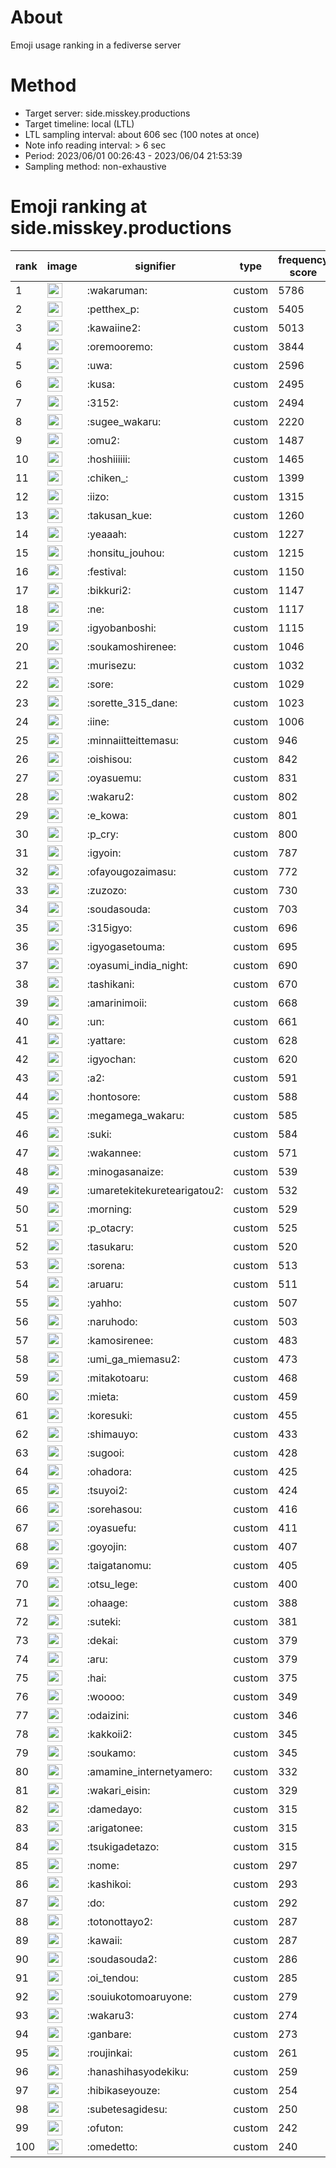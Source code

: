 # About
Emoji usage ranking in a fediverse server

# Method
- Target server: side.misskey.productions
- Target timeline: local (LTL)
- LTL sampling interval: about 606 sec (100 notes at once)
- Note info reading interval: > 6 sec
- Period: 2023/06/01 00:26:43 - 2023/06/04 21:53:39 
- Sampling method: non-exhaustive

# Emoji ranking at side.misskey.productions

|rank|image|signifier|type|frequency score|
|----|----|----|----|----|
|1|<img height="24" src="https://side.misskey.productions/emoji/wakaruman.webp">|:wakaruman:|custom|5786|
|2|<img height="24" src="https://side.misskey.productions/emoji/petthex_p.webp">|:petthex_p:|custom|5405|
|3|<img height="24" src="https://side.misskey.productions/emoji/kawaiine2.webp">|:kawaiine2:|custom|5013|
|4|<img height="24" src="https://side.misskey.productions/emoji/oremooremo.webp">|:oremooremo:|custom|3844|
|5|<img height="24" src="https://side.misskey.productions/emoji/uwa.webp">|:uwa:|custom|2596|
|6|<img height="24" src="https://side.misskey.productions/emoji/kusa.webp">|:kusa:|custom|2495|
|7|<img height="24" src="https://side.misskey.productions/emoji/3152.webp">|:3152:|custom|2494|
|8|<img height="24" src="https://side.misskey.productions/emoji/sugee_wakaru.webp">|:sugee_wakaru:|custom|2220|
|9|<img height="24" src="https://side.misskey.productions/emoji/omu2.webp">|:omu2:|custom|1487|
|10|<img height="24" src="https://side.misskey.productions/emoji/hoshiiiiii.webp">|:hoshiiiiii:|custom|1465|
|11|<img height="24" src="https://side.misskey.productions/emoji/chiken_.webp">|:chiken_:|custom|1399|
|12|<img height="24" src="https://side.misskey.productions/emoji/iizo.webp">|:iizo:|custom|1315|
|13|<img height="24" src="https://side.misskey.productions/emoji/takusan_kue.webp">|:takusan_kue:|custom|1260|
|14|<img height="24" src="https://side.misskey.productions/emoji/yeaaah.webp">|:yeaaah:|custom|1227|
|15|<img height="24" src="https://side.misskey.productions/emoji/honsitu_jouhou.webp">|:honsitu_jouhou:|custom|1215|
|16|<img height="24" src="https://side.misskey.productions/emoji/festival.webp">|:festival:|custom|1150|
|17|<img height="24" src="https://side.misskey.productions/emoji/bikkuri2.webp">|:bikkuri2:|custom|1147|
|18|<img height="24" src="https://side.misskey.productions/emoji/ne.webp">|:ne:|custom|1117|
|19|<img height="24" src="https://side.misskey.productions/emoji/igyobanboshi.webp">|:igyobanboshi:|custom|1115|
|20|<img height="24" src="https://side.misskey.productions/emoji/soukamoshirenee.webp">|:soukamoshirenee:|custom|1046|
|21|<img height="24" src="https://side.misskey.productions/emoji/murisezu.webp">|:murisezu:|custom|1032|
|22|<img height="24" src="https://side.misskey.productions/emoji/sore.webp">|:sore:|custom|1029|
|23|<img height="24" src="https://side.misskey.productions/emoji/sorette_315_dane.webp">|:sorette_315_dane:|custom|1023|
|24|<img height="24" src="https://side.misskey.productions/emoji/iine.webp">|:iine:|custom|1006|
|25|<img height="24" src="https://side.misskey.productions/emoji/minnaiitteittemasu.webp">|:minnaiitteittemasu:|custom|946|
|26|<img height="24" src="https://side.misskey.productions/emoji/oishisou.webp">|:oishisou:|custom|842|
|27|<img height="24" src="https://side.misskey.productions/emoji/oyasuemu.webp">|:oyasuemu:|custom|831|
|28|<img height="24" src="https://side.misskey.productions/emoji/wakaru2.webp">|:wakaru2:|custom|802|
|29|<img height="24" src="https://side.misskey.productions/emoji/e_kowa.webp">|:e_kowa:|custom|801|
|30|<img height="24" src="https://side.misskey.productions/emoji/p_cry.webp">|:p_cry:|custom|800|
|31|<img height="24" src="https://side.misskey.productions/emoji/igyoin.webp">|:igyoin:|custom|787|
|32|<img height="24" src="https://side.misskey.productions/emoji/ofayougozaimasu.webp">|:ofayougozaimasu:|custom|772|
|33|<img height="24" src="https://side.misskey.productions/emoji/zuzozo.webp">|:zuzozo:|custom|730|
|34|<img height="24" src="https://side.misskey.productions/emoji/soudasouda.webp">|:soudasouda:|custom|703|
|35|<img height="24" src="https://side.misskey.productions/emoji/315igyo.webp">|:315igyo:|custom|696|
|36|<img height="24" src="https://side.misskey.productions/emoji/igyogasetouma.webp">|:igyogasetouma:|custom|695|
|37|<img height="24" src="https://side.misskey.productions/emoji/oyasumi_india_night.webp">|:oyasumi_india_night:|custom|690|
|38|<img height="24" src="https://side.misskey.productions/emoji/tashikani.webp">|:tashikani:|custom|670|
|39|<img height="24" src="https://side.misskey.productions/emoji/amarinimoii.webp">|:amarinimoii:|custom|668|
|40|<img height="24" src="https://side.misskey.productions/emoji/un.webp">|:un:|custom|661|
|41|<img height="24" src="https://side.misskey.productions/emoji/yattare.webp">|:yattare:|custom|628|
|42|<img height="24" src="https://side.misskey.productions/emoji/igyochan.webp">|:igyochan:|custom|620|
|43|<img height="24" src="https://side.misskey.productions/emoji/a2.webp">|:a2:|custom|591|
|44|<img height="24" src="https://side.misskey.productions/emoji/hontosore.webp">|:hontosore:|custom|588|
|45|<img height="24" src="https://side.misskey.productions/emoji/megamega_wakaru.webp">|:megamega_wakaru:|custom|585|
|46|<img height="24" src="https://side.misskey.productions/emoji/suki.webp">|:suki:|custom|584|
|47|<img height="24" src="https://side.misskey.productions/emoji/wakannee.webp">|:wakannee:|custom|571|
|48|<img height="24" src="https://side.misskey.productions/emoji/minogasanaize.webp">|:minogasanaize:|custom|539|
|49|<img height="24" src="https://side.misskey.productions/emoji/umaretekitekuretearigatou2.webp">|:umaretekitekuretearigatou2:|custom|532|
|50|<img height="24" src="https://side.misskey.productions/emoji/morning.webp">|:morning:|custom|529|
|51|<img height="24" src="https://side.misskey.productions/emoji/p_otacry.webp">|:p_otacry:|custom|525|
|52|<img height="24" src="https://side.misskey.productions/emoji/tasukaru.webp">|:tasukaru:|custom|520|
|53|<img height="24" src="https://side.misskey.productions/emoji/sorena.webp">|:sorena:|custom|513|
|54|<img height="24" src="https://side.misskey.productions/emoji/aruaru.webp">|:aruaru:|custom|511|
|55|<img height="24" src="https://side.misskey.productions/emoji/yahho.webp">|:yahho:|custom|507|
|56|<img height="24" src="https://side.misskey.productions/emoji/naruhodo.webp">|:naruhodo:|custom|503|
|57|<img height="24" src="https://side.misskey.productions/emoji/kamosirenee.webp">|:kamosirenee:|custom|483|
|58|<img height="24" src="https://side.misskey.productions/emoji/umi_ga_miemasu2.webp">|:umi_ga_miemasu2:|custom|473|
|59|<img height="24" src="https://side.misskey.productions/emoji/mitakotoaru.webp">|:mitakotoaru:|custom|468|
|60|<img height="24" src="https://side.misskey.productions/emoji/mieta.webp">|:mieta:|custom|459|
|61|<img height="24" src="https://side.misskey.productions/emoji/koresuki.webp">|:koresuki:|custom|455|
|62|<img height="24" src="https://side.misskey.productions/emoji/shimauyo.webp">|:shimauyo:|custom|433|
|63|<img height="24" src="https://side.misskey.productions/emoji/sugooi.webp">|:sugooi:|custom|428|
|64|<img height="24" src="https://side.misskey.productions/emoji/ohadora.webp">|:ohadora:|custom|425|
|65|<img height="24" src="https://side.misskey.productions/emoji/tsuyoi2.webp">|:tsuyoi2:|custom|424|
|66|<img height="24" src="https://side.misskey.productions/emoji/sorehasou.webp">|:sorehasou:|custom|416|
|67|<img height="24" src="https://side.misskey.productions/emoji/oyasuefu.webp">|:oyasuefu:|custom|411|
|68|<img height="24" src="https://side.misskey.productions/emoji/goyojin.webp">|:goyojin:|custom|407|
|69|<img height="24" src="https://side.misskey.productions/emoji/taigatanomu.webp">|:taigatanomu:|custom|405|
|70|<img height="24" src="https://side.misskey.productions/emoji/otsu_lege.webp">|:otsu_lege:|custom|400|
|71|<img height="24" src="https://side.misskey.productions/emoji/ohaage.webp">|:ohaage:|custom|388|
|72|<img height="24" src="https://side.misskey.productions/emoji/suteki.webp">|:suteki:|custom|381|
|73|<img height="24" src="https://side.misskey.productions/emoji/dekai.webp">|:dekai:|custom|379|
|74|<img height="24" src="https://side.misskey.productions/emoji/aru.webp">|:aru:|custom|379|
|75|<img height="24" src="https://side.misskey.productions/emoji/hai.webp">|:hai:|custom|375|
|76|<img height="24" src="https://side.misskey.productions/emoji/woooo.webp">|:woooo:|custom|349|
|77|<img height="24" src="https://side.misskey.productions/emoji/odaizini.webp">|:odaizini:|custom|346|
|78|<img height="24" src="https://side.misskey.productions/emoji/kakkoii2.webp">|:kakkoii2:|custom|345|
|79|<img height="24" src="https://side.misskey.productions/emoji/soukamo.webp">|:soukamo:|custom|345|
|80|<img height="24" src="https://side.misskey.productions/emoji/amamine_internetyamero.webp">|:amamine_internetyamero:|custom|332|
|81|<img height="24" src="https://side.misskey.productions/emoji/wakari_eisin.webp">|:wakari_eisin:|custom|329|
|82|<img height="24" src="https://side.misskey.productions/emoji/damedayo.webp">|:damedayo:|custom|315|
|83|<img height="24" src="https://side.misskey.productions/emoji/arigatonee.webp">|:arigatonee:|custom|315|
|84|<img height="24" src="https://side.misskey.productions/emoji/tsukigadetazo.webp">|:tsukigadetazo:|custom|315|
|85|<img height="24" src="https://side.misskey.productions/emoji/nome.webp">|:nome:|custom|297|
|86|<img height="24" src="https://side.misskey.productions/emoji/kashikoi.webp">|:kashikoi:|custom|293|
|87|<img height="24" src="https://side.misskey.productions/emoji/do.webp">|:do:|custom|292|
|88|<img height="24" src="https://side.misskey.productions/emoji/totonottayo2.webp">|:totonottayo2:|custom|287|
|89|<img height="24" src="https://side.misskey.productions/emoji/kawaii.webp">|:kawaii:|custom|287|
|90|<img height="24" src="https://side.misskey.productions/emoji/soudasouda2.webp">|:soudasouda2:|custom|286|
|91|<img height="24" src="https://side.misskey.productions/emoji/oi_tendou.webp">|:oi_tendou:|custom|285|
|92|<img height="24" src="https://side.misskey.productions/emoji/souiukotomoaruyone.webp">|:souiukotomoaruyone:|custom|279|
|93|<img height="24" src="https://side.misskey.productions/emoji/wakaru3.webp">|:wakaru3:|custom|274|
|94|<img height="24" src="https://side.misskey.productions/emoji/ganbare.webp">|:ganbare:|custom|273|
|95|<img height="24" src="https://side.misskey.productions/emoji/roujinkai.webp">|:roujinkai:|custom|261|
|96|<img height="24" src="https://side.misskey.productions/emoji/hanashihasyodekiku.webp">|:hanashihasyodekiku:|custom|259|
|97|<img height="24" src="https://side.misskey.productions/emoji/hibikaseyouze.webp">|:hibikaseyouze:|custom|254|
|98|<img height="24" src="https://side.misskey.productions/emoji/subetesagidesu.webp">|:subetesagidesu:|custom|250|
|99|<img height="24" src="https://side.misskey.productions/emoji/ofuton.webp">|:ofuton:|custom|242|
|100|<img height="24" src="https://side.misskey.productions/emoji/omedetto.webp">|:omedetto:|custom|240|
